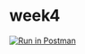 # week4

[![Run in Postman](https://run.pstmn.io/button.svg)](https://app.getpostman.com/run-collection/25809d845ec7ee49936d)